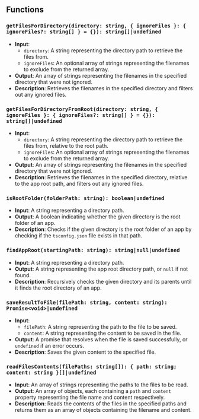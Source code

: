 ## Functions

### `getFilesForDirectory(directory: string, { ignoreFiles }: { ignoreFiles?: string[] } = {}): string[]|undefined`

- **Input**: 
  - `directory`: A string representing the directory path to retrieve the files from.
  - `ignoreFiles`: An optional array of strings representing the filenames to exclude from the returned array.
- **Output**: An array of strings representing the filenames in the specified directory that were not ignored.
- **Description**: Retrieves the filenames in the specified directory and filters out any ignored files.

### `getFilesForDirectoryFromRoot(directory: string, { ignoreFiles }: { ignoreFiles?: string[] } = {}): string[]|undefined`

- **Input**: 
  - `directory`: A string representing the directory path to retrieve the files from, relative to the root path.
  - `ignoreFiles`: An optional array of strings representing the filenames to exclude from the returned array.
- **Output**: An array of strings representing the filenames in the specified directory that were not ignored.
- **Description**: Retrieves the filenames in the specified directory, relative to the app root path, and filters out any ignored files.

### `isRootFolder(folderPath: string): boolean|undefined`

- **Input**: A string representing a directory path.
- **Output**: A boolean indicating whether the given directory is the root folder of an app.
- **Description**: Checks if the given directory is the root folder of an app by checking if the `tsconfig.json` file exists in that path.

### `findAppRoot(startingPath: string): string|null|undefined`

- **Input**: A string representing a directory path.
- **Output**: A string representing the app root directory path, or `null` if not found.
- **Description**: Recursively checks the given directory and its parents until it finds the root directory of an app.

### `saveResultToFile(filePath: string, content: string): Promise<void>|undefined`

- **Input**: 
  - `filePath`: A string representing the path to the file to be saved.
  - `content`: A string representing the content to be saved in the file.
- **Output**: A promise that resolves when the file is saved successfully, or `undefined` if an error occurs.
- **Description**: Saves the given content to the specified file.

### `readFilesContents(filePaths: string[]): { path: string; content: string }[]|undefined`

- **Input**: An array of strings representing the paths to the files to be read.
- **Output**: An array of objects, each containing a `path` and `content` property representing the file name and content respectively.
- **Description**: Reads the contents of the files in the specified paths and returns them as an array of objects containing the filename and content.